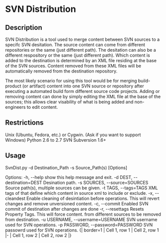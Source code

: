 SVN Distribution
=============

Description
-------
SVN Distribution is a tool used to merge content between SVN sources to a specifc SVN desitation.
The source content can come from different repositories or the same (just different path). The 
desitation can also be a different respository or the same (just different path). Which content is
added to the destination is determined by an XML file residing at the base of the SVN sources.
Content removed from these XML files will be automatically removed from the destination repository.

The most likely scenario for using this tool would be for merging build-product (or artifact) content into
one SVN source or repository after executing a automated build form different source code projects. 
Adding or removing content can done by simply editing the XML file at the base of the sources; 
this allows clear visability of what is being added and non-engineers to edit content.

Restrictions
-------
Unix (Ubuntu, Fedora, etc.) or Cygwin. (Ask if you want to support Windows)
Python 2.6 to 2.7
SVN Subversion 1.6+

Usage
-------
SvnDist.py -d Destination_Path -s Source_Path(s) [Options]
 
Options: 
-h, --help            show this help message and exit. 
-d DEST, --destination=DEST 
                      Desination path. 
-s SOURCES, --source=SOURCES 
                      Source path(s), multiple sources can be given. 
-t TAGS, --tags=TAGS  XML tags of that define which content in source xml to 
                      include or exclude. 
-x, --cleandest       Enable cleaning of desintiation before operations. 
                      This will revert changes and remove unversioned 
                      content. 
-c, --commit          Enabled SVN commit of destination after changes are 
                      done 
-r, --resettags       Resets Property Tags. This will force content. from 
                      different sources to be removed from destination. 
-u USERNAME, --username=USERNAME 
                      SVN username used for SVN operations. 
-p PASSWORD, --password=PASSWORD 
                      SVN passowrd used for SVN operations.
{| border=1
 | Cell 1, row 1
 | Cell 2, row 1
 |-
 | Cell 1, row 2
 | Cell 2, row 2
 |}


